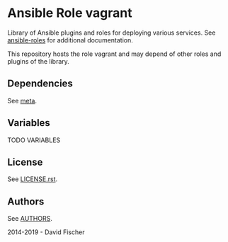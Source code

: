 # Ansible Role vagrant

Library of Ansible plugins and roles for deploying various services.
See [ansible-roles](https://github.com/davidfischer-ch/ansible-roles) for additional documentation.

This repository hosts the role vagrant and may depend of other roles and plugins of the library.

## Dependencies

See [meta](meta/main.yml).

## Variables

TODO VARIABLES

## License

See [LICENSE.rst](LICENSE.rst).

## Authors

See [AUTHORS](AUTHORS).

2014-2019 - David Fischer
